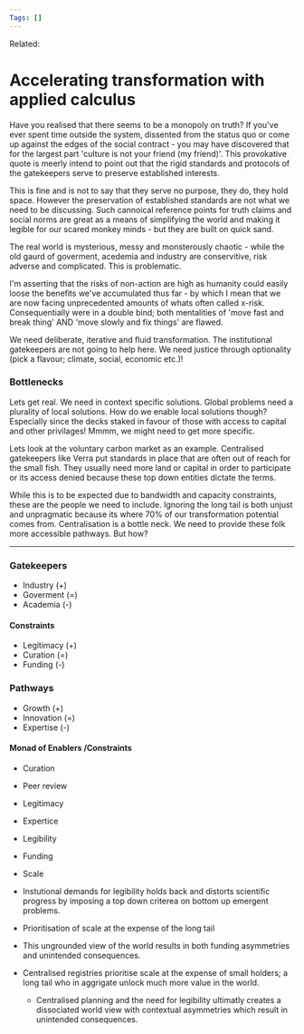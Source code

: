 ```yaml
---
Tags: []
---
```

Related: 
# Accelerating transformation with applied calculus 

Have you realised that there seems to be a monopoly on truth? If you've ever spent time outside the system, dissented from the status quo or come up against the edges of the social contract - you may have discovered that for the largest part 'culture is not your friend (my friend)'. This provokative quote is meerly intend to point out that the rigid standards and protocols of the gatekeepers serve to preserve established interests. 

This is fine and is not to say that they serve no purpose, they do, they hold space. However the preservation of established standards are not what we need to be discussing. Such cannoical reference points for truth claims and social norms are great as a means of simplifying the world and making it legible for our scared monkey minds - but they are built on quick sand. 

The real world is mysterious, messy and monsterously chaotic - while the old gaurd of goverment, acedemia and industry are conservitive, risk adverse and complicated. This is problematic.

I'm asserting that the risks of non-action are high as humanity could easily loose the benefits we've accumulated thus far - by which I mean that we are now facing unprecedented amounts of whats often called x-risk. Consequentially were in a double bind; both mentalities of 'move fast and break thing' AND 'move slowly and fix things' are flawed. 

We need deliberate, iterative and fluid transformation. The institutional gatekeepers are not going to help here. We need justice through optionality (pick a flavour; climate, social, economic etc.)!

### Bottlenecks
Lets get real. We need in context specific solutions. Global problems need a plurality of local solutions. How do we enable local solutions though? Especially since the decks staked in favour of those with access to capital and other privilages! Mmmm, we might need to get more specific. 

Lets look at the voluntary carbon market as an example. Centralised gatekeepers like Verra put standards in place that are often out of reach for the small fish. They usually need more land or capital in order to participate or its access denied because these top down entities dictate the terms. 

While this is to be expected due to bandwidth and capacity constraints, these are the people we need to include. Ignoring the long tail is both unjust and unpragmatic because its where 70% of our transformation potential comes from. Centralisation is a bottle neck. We need to provide these folk more accessible pathways. But how?





---

### Gatekeepers
- Industry (+)
- Goverment (=)
- Academia (-)

#### Constraints 
- Legitimacy (+)
- Curation (=)
- Funding (-)

### Pathways
- Growth (+)
- Innovation (=)
- Expertise (-)



#### Monad of Enablers /Constraints
- Curation 
- Peer review
- Legitimacy
- Expertice 
- Legibility
- Funding
- Scale


- Instutional demands for legibility holds back and distorts scientific progress by imposing a top down criterea on bottom up emergent problems.
- Prioritisation of scale at the expense of the long tail
- This ungrounded view of the world results in both funding asymmetries and unintended consequences. 
- Centralised registries prioritise scale at the expense of small holders; a long tail who in aggrigate unlock much more value in the world.
	- Centralised planning and the need for legibility ultimatly creates a dissociated world view with contextual asymmetries which result in unintended consequences. 